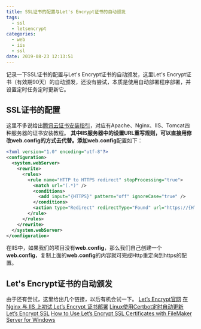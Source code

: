 ```yaml
---
title: SSL证书的配置与Let's Encrypt证书的自动颁发
tags:
  - ssl
  - letsencrypt
categories:
  - web
  - iis
  - ssl
date: 2019-08-23 12:13:51
---
```


记录一下SSL证书的配置与Let's Encrypt证书的自动颁发，这里Let's Encrypt证书（有效期90天）的自动颁发，还没有尝试，本质是使用自动部署程序部署，并设置定时任务定时更新它。
<!-- more -->
## SSL证书的配置
这里不多说给出[腾讯云证书安装指引](https://cloud.tencent.com/document/product/400/35223)，对应有Apache、Nginx、IIS、Tomcat四种服务器的证书安装教程。
**其中IIS服务器中的设置URL重写规则，可以直接用修改web.config的方式去代替。**添加**web.config**配置如下：
```xml #web.config
<?xml version="1.0" encoding="utf-8"?>
<configuration>
  <system.webServer>
    <rewrite>
      <rules>
        <rule name="HTTP to HTTPS redirect" stopProcessing="true">
          <match url="(.*)" />
          <conditions>
            <add input="{HTTPS}" pattern="off" ignoreCase="true" />
          </conditions>
          <action type="Redirect" redirectType="Found" url="https://{HTTP_HOST}/{R:1}" />
        </rule>
      </rules>
    </rewrite>
  </system.webServer>
</configuration>
```
在IIS中，如果我们的项目没有**web.config**，那么我们自己创建一个**web.config**，复制上面的**web.config**的内容就可完成Http重定向到https的配置。
## Let's Encrypt证书的自动颁发
由于还有尝试，这里给出几个链接，以后有机会试一下。
[Let’s Encrypt官网](https://letsencrypt.org/zh-cn/)
[在 Nginx 与 IIS 上初试 Let’s Encrypt 证书部署](https://www.tomczhen.com/2016/08/31/nginx-iis-letsencrypt-get-start/)
[Linux使用Certbot定时自动更新 Let’s Encrypt SSL](http://www.jwinner.com/index.php/2016/08/24/certbot-lets-encrypt-ssl/)
[How to Use Let’s Encrypt SSL Certificates with FileMaker Server for Windows](https://bluefeathergroup.com/blog/how-to-use-lets-encrypt-ssl-certificates-with-filemaker-server/)

